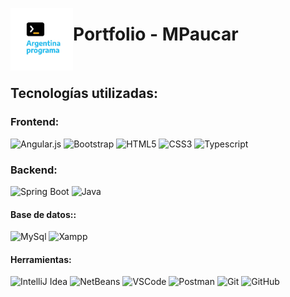 <a href="url"><img src="https://github.com/CaroBima/PortfolioArgentinaPrograma/blob/main/frontend/src/assets/img/logos/argprogosc.png" align="left" height="100"></a>

# Portfolio - MPaucar

<br>

## Tecnologías utilizadas:

### Frontend:
![Angular.js](https://img.shields.io/badge/Angular-F05032?style=flat&logo=angular&logoColor=white)
![Bootstrap](https://img.shields.io/badge/bootstrap-%23563D7C.svg?style=flat&logo=bootstrap&logoColor=white)
![HTML5](https://img.shields.io/badge/-HTML5-E34F26?style=flat&logo=html5&logoColor=white)
![CSS3](https://img.shields.io/badge/-CSS3-1572B6?style=flat&logo=css3)
![Typescript](https://img.shields.io/badge/TypeScript-007ACC?style=flat&logo=typescript&logoColor=white)

### Backend:
![Spring Boot](https://img.shields.io/badge/SpringBoot-6EBF20?style=flat&logo=spring&logoColor=white)
![Java](https://img.shields.io/badge/Java-6EBF20?style=flat&logo=Java&logoColor=white)

#### Base de datos::
![MySql](http://img.shields.io/badge/-MySql-51CBF2?style=flat&logo=mysql&logoColor=white)
![Xampp](http://img.shields.io/badge/-Xampp-FF9A00?style=flat&logo=xampp&logoColor=white)

#### Herramientas:
![IntelliJ Idea](https://img.shields.io/badge/IntelliJIdea-6EBF20?style=flat&logo=IntelliJIdea&logoColor=white)
![NetBeans](https://img.shields.io/badge/NetBeansIDE-1B6AC6.svg?style=flat&logo=apache-netbeans-ide&logoColor=white")
![VSCode](https://img.shields.io/badge/-VSCode-007ACC?style=flat&logo=visual-studio-code&logoColor=white)
![Postman](https://img.shields.io/badge/Postman-FF6C37?style=flat&logo=Postman&logoColor=white)
![Git](https://img.shields.io/badge/-Git-F05032?style=flat&logo=git&logoColor=white)
![GitHub](https://img.shields.io/badge/-Github-181717?style=flat&logo=github&logoColor=white)
